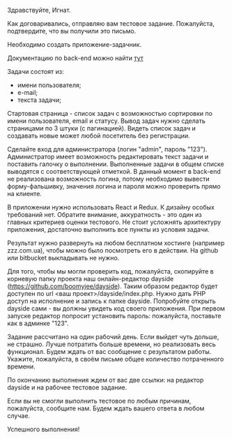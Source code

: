 Здравствуйте, Игнат.

Как договаривались, отправляю вам тестовое задание. Пожалуйста, подтвердите, что вы получили это письмо.

Необходимо создать приложение-задачник.

Документацию по back-end можно найти [тут](https://uxcandy.com/~shapoval/test-task-backend/docs.html) 

Задачи состоят из:
- имени пользователя;
- е-mail;
- текста задачи;

Стартовая страница - список задач с возможностью сортировки по имени пользователя, email и статусу. Вывод задач нужно сделать страницами по 3 штуки (с пагинацией). Видеть список задач и создавать новые может любой посетитель без регистрации. 

Сделайте вход для администратора (логин "admin", пароль "123"). Администратор имеет возможность редактировать текст задачи и поставить галочку о выполнении. Выполненные задачи в общем списке выводятся с соответствующей отметкой. В данный момент в back-end не реализована возможность логина, потому необходимо вывести форму-фальшивку, значения логина и пароля можно проверить прямо на клиенте.

В приложении нужно использовать React и Redux. К дизайну особых требований нет.
Обратите внимание, аккуратность - это один из главных критериев оценки тестового. Не стоит усложнять архитектуру приложения, достаточно выполнить все пункты из условия задачи.

Результат нужно развернуть на любом бесплатном хостинге (например zzz.com.ua), чтобы можно было посмотреть его в действии. На github или bitbucket выкладывать не нужно.

Для того, чтобы мы могли проверить код, пожалуйста, скопируйте в корневую папку проекта наш онлайн-редактор dayside (https://github.com/boomyjee/dayside). Таким образом редактор будет доступен по url <ваш проект>/dayside/index.php. Нужно дать PHP доступ на исполнение и запись к папке dayside. Попробуйте открыть dayside сами - вы должны увидеть код своего приложения. При первом запуске редактор попросит установить пароль: пожалуйста, поставьте как в админке "123".

Задание рассчитано на один рабочий день. Если выйдет чуть дольше, не страшно. Лучше потратить больше времени, но реализовать весь функционал. Будем ждать от вас сообщение с результатом работы. Укажите, пожалуйста, в своём письме общее количество потраченного времени. 

По окончанию выполнения ждем от вас две ссылки: на редактор dayside и на рабочее тестовое задание. 

Если вы не смогли выполнить тестовое по любым причинам, пожалуйста, сообщите нам. Будем ждать вашего ответа в любом случае.

Успешного выполнения!


